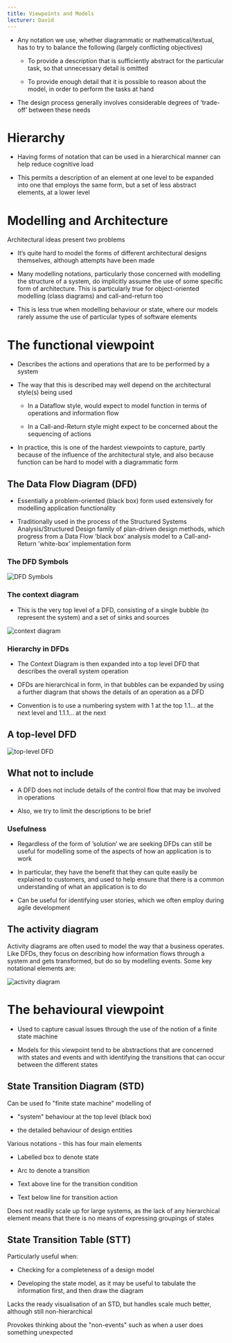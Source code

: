 ```yaml
---
title: Viewpoints and Models
lecturer: David
---
```


-   Any notation we use, whether diagrammatic or mathematical/textual,
    has to try to balance the following (largely conflicting objectives)

    -   To provide a description that is sufficiently abstract for the
        particular task, so that unnecessary detail is omitted

    -   To provide enough detail that it is possible to reason about the
        model, in order to perform the tasks at hand

-   The design process generally involves considerable degrees of
    ’trade-off’ between these needs

# Hierarchy

-   Having forms of notation that can be used in a hierarchical manner
    can help reduce cognitive load

-   This permits a description of an element at one level to be expanded
    into one that employs the same form, but a set of less abstract
    elements, at a lower level

# Modelling and Architecture

Architectural ideas present two problems

-   It’s quite hard to model the forms of different architectural
    designs themselves, although attempts have been made

-   Many modelling notations, particularly those concerned with
    modelling the structure of a system, do implicitly assume the use of
    some specific form of architecture. This is particularly true for
    object-oriented modelling (class diagrams) and call-and-return too

-   This is less true when modelling behaviour or state, where our
    models rarely assume the use of particular types of software
    elements

# The functional viewpoint

-   Describes the actions and operations that are to be performed by a
    system

-   The way that this is described may well depend on the architectural
    style(s) being used

    -   In a Dataflow style, would expect to model function in terms of
        operations and information flow

    -   In a Call-and-Return style might expect to be concerned about
        the sequencing of actions

-   In practice, this is one of the hardest viewpoints to capture,
    partly because of the influence of the architectural style, and also
    because function can be hard to model with a diagrammatic form

## The Data Flow Diagram (DFD)

-   Essentially a problem-oriented (black box) form used extensively for
    modelling application functionality

-   Traditionally used in the process of the Structured Systems
    Analysis/Structured Design family of plan-driven design methods,
    which progress from a Data Flow ’black box’ analysis model to a
    Call-and-Return ’white-box’ implementation form

### The DFD Symbols

![DFD Symbols](/img/Year_2/Software_Engineering/Modelling/Viewpoints/DFD-Symbols.webp)

### The context diagram

-   This is the very top level of a DFD, consisting of a single bubble
    (to represent the system) and a set of sinks and sources

![context diagram](/img/Year_2/Software_Engineering/Modelling/Viewpoints/Context-Diagram.webp)

### Hierarchy in DFDs

-   The Context Diagram is then expanded into a top level DFD that
    describes the overall system operation

-   DFDs are hierarchical in form, in that bubbles can be expanded by
    using a further diagram that shows the details of an operation as a
    DFD

-   Convention is to use a numbering system with 1 at the top 1.1... at
    the next level and 1.1.1... at the next

## A top-level DFD

![top-level DFD](/img/Year_2/Software_Engineering/Modelling/Viewpoints/top-level-dfd.webp)

## What not to include

-   A DFD does not include details of the control flow that may be
    involved in operations

-   Also, we try to limit the descriptions to be brief

### Usefulness

-   Regardless of the form of ’solution’ we are seeking DFDs can still
    be useful for modelling some of the aspects of how an application is
    to work

-   In particular, they have the benefit that they can quite easily be
    explained to customers, and used to help ensure that there is a
    common understanding of what an application is to do

-   Can be useful for identifying user stories, which we often employ
    during agile development

## The activity diagram

Activity diagrams are often used to model the way that a business
operates. Like DFDs, they focus on describing how information flows
through a system and gets transformed, but do so by modelling events.
Some key notational elements are:

![activity diagram](/img/Year_2/Software_Engineering/Modelling/Viewpoints/activity_diagram.webp)

# The behavioural viewpoint

-   Used to capture casual issues through the use of the notion of a
    finite state machine

-   Models for this viewpoint tend to be abstractions that are concerned
    with states and events and with identifying the transitions that can
    occur between the different states

## State Transition Diagram (STD)

Can be used fo "finite state machine" modelling of

-   "system" behaviour at the top level (black box)

-   the detailed behaviour of design entities

Various notations - this has four main elements

-   Labelled box to denote state

-   Arc to denote a transition

-   Text above line for the transition condition

-   Text below line for transition action

Does not readily scale up for large systems, as the lack of any
hierarchical element means that there is no means of expressing
groupings of states

## State Transition Table (STT)

Particularly useful when:

-   Checking for a completeness of a design model

-   Developing the state model, as it may be useful to tabulate the
    information first, and then draw the diagram

Lacks the ready visualisation of an STD, but handles scale much better,
although still non-hierarchical

Provokes thinking about the "non-events" such as when a user does
something unexpected
